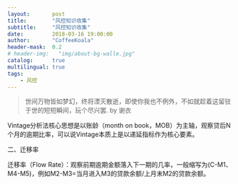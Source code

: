 ```yaml
---
layout:       post
title:        "风控知识收集"
subtitle:     "风控知识收集"
date:         2018-03-16 19:00:00
author:       "CoffeeKoala"
header-mask:  0.2
# header-img:   "img/about-bg-walle.jpg"
catalog:      true
multilingual: true
tags:
    - 风控
---
```

> 世间万物皆如梦幻，终将湮灭散逝，即使你我也不例外，不如就趁着这留驻于世的短短瞬间，玩个尽兴罢. by 谢衣
> 


Vintage分析法核心思想是以账龄（month on book，MOB）为主轴，观察贷后N个月的逾期比率，可以说Vintage本质上是以递延指标作为核心要素。


二、迁移率

迁移率（Flow Rate）：观察前期逾期金额落入下一期的几率，一般缩写为(C-M1、M4-M5)，例如M2-M3=当月进入M3的贷款余额/上月末M2的贷款余额。


